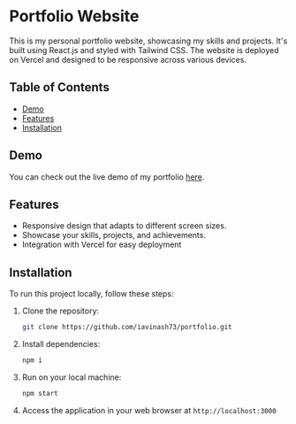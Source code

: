 # Portfolio Website

This is my personal portfolio website, showcasing my skills and projects. It's built using React.js and styled with Tailwind CSS. The website is deployed on Vercel and designed to be responsive across various devices.

## Table of Contents

- [Demo](#demo)
- [Features](#features)
- [Installation](#installation)

## Demo

You can check out the live demo of my portfolio [here](https://portfolio-iavinash73.vercel.app/).

## Features

- Responsive design that adapts to different screen sizes.
- Showcase your skills, projects, and achievements.
- Integration with Vercel for easy deployment

## Installation

To run this project locally, follow these steps:

1. Clone the repository:

   ```bash
   git clone https://github.com/iavinash73/portfolio.git

2. Install dependencies:

   ```bash
   npm i

3. Run on your local machine:

   ```bash
   npm start

4. Access the application in your web browser at `http://localhost:3000`
